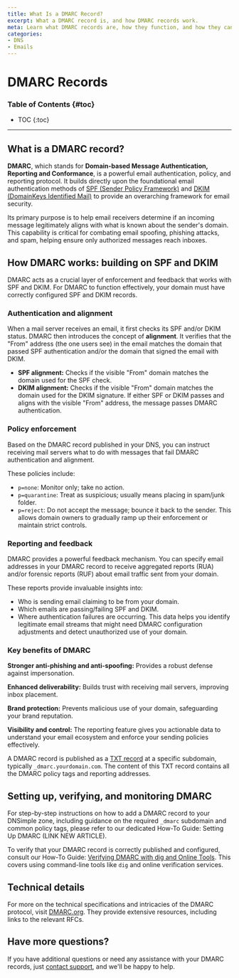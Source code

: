 ```yaml
---
title: What Is a DMARC Record?
excerpt: What a DMARC record is, and how DMARC records work.
meta: Learn what DMARC records are, how they function, and how they can enhance your email security by preventing spoofing and phishing attacks effectively.
categories:
- DNS
- Emails
---
```


# DMARC Records

### Table of Contents {#toc}

* TOC
{:toc}

---
## What is a DMARC record?

**DMARC**, which stands for **Domain-based Message Authentication, Reporting and Conformance**, is a powerful email authentication, policy, and reporting protocol. It builds directly upon the foundational email authentication methods of [SPF (Sender Policy Framework)](/articles/spf-record/) and [DKIM (DomainKeys Identified Mail)](/articles/dkim-record/) to provide an overarching framework for email security.

Its primary purpose is to help email receivers determine if an incoming message legitimately aligns with what is known about the sender's domain. This capability is critical for combating email spoofing, phishing attacks, and spam, helping ensure only authorized messages reach inboxes.

## How DMARC works: building on SPF and DKIM
DMARC acts as a crucial layer of enforcement and feedback that works with SPF and DKIM. For DMARC to function effectively, your domain must have correctly configured SPF and DKIM records.

### Authentication and alignment
When a mail server receives an email, it first checks its SPF and/or DKIM status. DMARC then introduces the concept of **alignment**. It verifies that the "From" address (the one users see) in the email matches the domain that passed SPF authentication and/or the domain that signed the email with DKIM.

- **SPF alignment:** Checks if the visible "From" domain matches the domain used for the SPF check.
- **DKIM alignment:** Checks if the visible "From" domain matches the domain used for the DKIM signature. If either SPF or DKIM passes and aligns with the visible "From" address, the message passes DMARC authentication.

### Policy enforcement
Based on the DMARC record published in your DNS, you can instruct receiving mail servers what to do with messages that fail DMARC authentication and alignment. 

These policies include:
- `p=none`: Monitor only; take no action.
- `p=quarantine`: Treat as suspicious; usually means placing in spam/junk folder.
- `p=reject`: Do not accept the message; bounce it back to the sender. This allows domain owners to gradually ramp up their enforcement or maintain strict controls.

### Reporting and feedback
DMARC provides a powerful feedback mechanism. You can specify email addresses in your DMARC record to receive aggregated reports (RUA) and/or forensic reports (RUF) about email traffic sent from your domain. 

These reports provide invaluable insights into:
- Who is sending email claiming to be from your domain.
- Which emails are passing/failing SPF and DKIM.
- Where authentication failures are occurring. This data helps you identify legitimate email streams that might need DMARC configuration adjustments and detect unauthorized use of your domain.
  
### Key benefits of DMARC
**Stronger anti-phishing and anti-spoofing:** Provides a robust defense against impersonation.

**Enhanced deliverability:** Builds trust with receiving mail servers, improving inbox placement.

**Brand protection:** Prevents malicious use of your domain, safeguarding your brand reputation.

**Visibility and control:** The reporting feature gives you actionable data to understand your email ecosystem and enforce your sending policies effectively.

A DMARC record is published as a [TXT record](/articles/txt-record/) at a specific subdomain, typically `_dmarc.yourdomain.com`. The content of this TXT record contains all the DMARC policy tags and reporting addresses.

## Setting up, verifying, and monitoring DMARC
For step-by-step instructions on how to add a DMARC record to your DNSimple zone, including guidance on the required `_dmarc` subdomain and common policy tags, please refer to our dedicated How-To Guide: Setting Up DMARC (LINK NEW ARTICLE).

To verify that your DMARC record is correctly published and configured, consult our How-To Guide: [Verifying DMARC with dig and Online Tools](/articles/verifying-dmarc/). This covers using command-line tools like `dig` and online verification services.

## Technical details
For more on the technical specifications and intricacies of the DMARC protocol, visit [DMARC.org](http://DMARC.org). They provide extensive resources, including links to the relevant RFCs.

## Have more questions?
If you have additional questions or need any assistance with your DMARC records, just [contact support](https://dnsimple.com/feedback), and we'll be happy to help.
